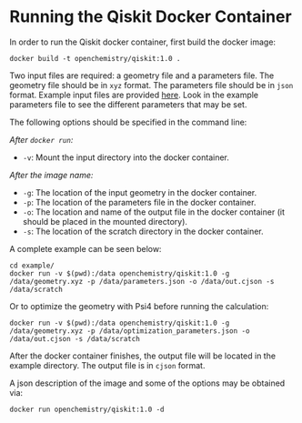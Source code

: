 Running the Qiskit Docker Container
=================================

In order to run the Qiskit docker container, first build the
docker image:

```
docker build -t openchemistry/qiskit:1.0 .
```

Two input files are required: a geometry file and a parameters file.
The geometry file should be in `xyz` format. The parameters file should be in 
`json` format. Example input files are provided [here](example). Look in the 
example parameters file to see the different parameters that may be set.

The following options should be specified in the command line:

*After `docker run`:*
* `-v`: Mount the input directory into the docker container.

*After the image name:*
* `-g`: The location of the input geometry in the docker container.
* `-p`: The location of the parameters file in the docker container.
* `-o`: The location and name of the output file in the docker container
        (it should be placed in the mounted directory).
* `-s`: The location of the scratch directory in the docker container.

A complete example can be seen below:

```
cd example/
docker run -v $(pwd):/data openchemistry/qiskit:1.0 -g /data/geometry.xyz -p /data/parameters.json -o /data/out.cjson -s /data/scratch
```

Or to optimize the geometry with Psi4 before running the calculation:

```
docker run -v $(pwd):/data openchemistry/qiskit:1.0 -g /data/geometry.xyz -p /data/optimization_parameters.json -o /data/out.cjson -s /data/scratch
```

After the docker container finishes, the output file will be located in
the example directory. The output file is in `cjson` format.

A json description of the image and some of the options may be obtained via:
```
docker run openchemistry/qiskit:1.0 -d
```
